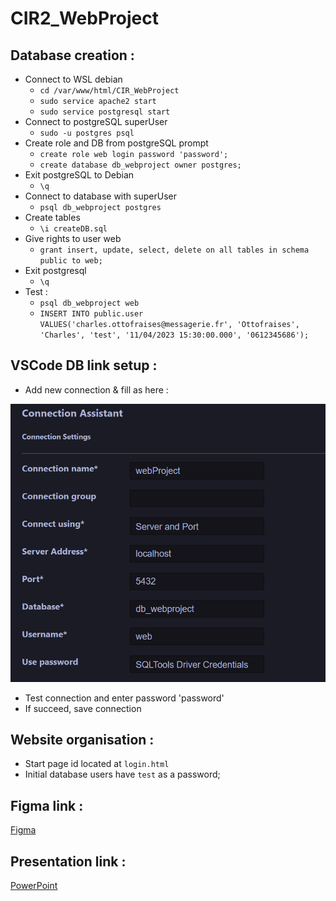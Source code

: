 # CIR2_WebProject

## Database creation :

- Connect to WSL debian
    - `cd /var/www/html/CIR_WebProject`
    - `sudo service apache2 start`
    - `sudo service postgresql start`
- Connect to postgreSQL superUser     
    - `sudo -u postgres psql`
- Create role and DB from postgreSQL prompt    
    - `create role web login password 'password';`
    - `create database db_webproject owner postgres;`
- Exit postgreSQL to Debian    
    - `\q`
- Connect to database with superUser  
    - `psql db_webproject postgres`
- Create tables 
    - `\i createDB.sql`    
- Give rights to user web    
    - `grant insert, update, select, delete on all tables in schema public to web;`
- Exit postgresql    
    - `\q`
- Test :
    - `psql db_webproject web`
    - `INSERT INTO public.user VALUES('charles.ottofraises@messagerie.fr', 'Ottofraises', 'Charles', 'test', '11/04/2023 15:30:00.000', '0612345686');`

## VSCode DB link setup :

- Add new connection & fill as here : 

![vsCode connection setup page](vsCodeDBSetup.png)

- Test connection and enter password 'password'
- If succeed, save connection

## Website organisation :

- Start page id located at `login.html`
- Initial database users have `test` as a password;

## Figma link :

[Figma](https://www.figma.com/file/UIjXCVssEtYETo0towYaei/page-login?type=design&node-id=0%3A1&t=pFohBGSzkjTUZUjC-1)

## Presentation link :

[PowerPoint](https://yncrea-my.sharepoint.com/:p:/g/personal/raphael_fosse_isen-ouest_yncrea_fr/Ea0e0ymq4AtPn_hKc9CAd_UBmvwnN5Pcvxw3ewJMjm-7nA?e=8DVGvc)
